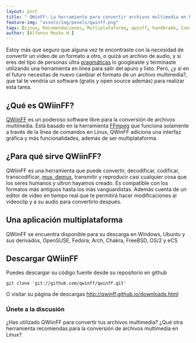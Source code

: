 ```yaml
---
layout: post
title: " QWinFF: La herramienta para convertir archivos multimedia en Linux que estabas buscando"
feature-img: "assets/img/pexels/qwinff.png"
tags: [Linux, Recomendaciones, Multiplataforma, qwinff, handbrake, Convertidor]
author: [Alfonso Mozko H.]
---
```

Estoy más que seguro que alguna vez te encontraste con la necesidad de convertir un video de un formato a otro, o quizá un archivo de audio, y si eres del tipo de personas ultra [pragmáticas]( https://www.significados.com/pragmatico/) lo googleaste y terminaste utilizando una herramienta en línea para salir del apuro y listo. Pero, ¿y si en el futuro necesitas de nuevo cambiar el formato de un archivo multimedia?, que tal te vendría un software (gratis y open source además) para realizar esta tarea.

## ¿Qué es QWiinFF? 
[QWiinFF]( http://qwinff.github.io/) es un poderoso software libre para la conversión de archivos multimedia. Está basado en la herramienta [FFmpeg]( http://ffmpeg.org/about.html) que funciona solamente a través de la línea de comandos en Linux,  QWinFF adiciona una interfaz gráfica y más funcionalidades, además de ser multiplataforma.

## ¿Para qué sirve QWiinFF?
QWiinFF es una herramienta que puede convertir, decodificar, codificar, transcodificar, [mux, demux]( https://techlandia.com/mux-demux-info_250607/), transmitir y reproducir casi cualquier cosa que los seres humanos y ultron hayamos creado. Es compatible con los formatos más antiguos hasta los más vanguardistas.
Además cuenta de un editor de video en tiempo real que te permitirá hacer modificaciones al videoclip y a su audio para convertirlo después.

## Una aplicación multiplataforma
QWiinFF se encuentra disponible para su descarga en Windows, Ubuntu y sus derivados, OpenSUSE, Fedora, Arch, Chakra, FreeBSD, OS/2 y eCS

## Descargar QWiinFF
Puedes descargar su código fuente desde su repositorio en github 

``git clone 'git://github.com/qwinff/qwinff.git'``

 O visitar su página de descargas <http://qwinff.github.io/downloads.html>

### Únete a la discusión 
¿Has utilizado QWiinFF para convertir tus archivos multimedia? ¿Qué otra herramienta recomiendas para la conversión de archivos multimedia en Linux?

